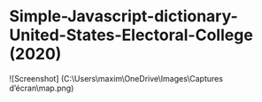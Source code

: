 # Simple-Javascript-dictionary-United-States-Electoral-College (2020)

![Screenshot] (C:\Users\maxim\OneDrive\Images\Captures d’écran\map.png)
